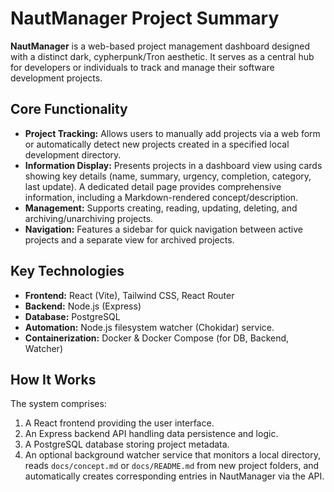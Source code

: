 # NautManager Project Summary

**NautManager** is a web-based project management dashboard designed with a distinct dark, cypherpunk/Tron aesthetic. It serves as a central hub for developers or individuals to track and manage their software development projects.

## Core Functionality

*   **Project Tracking:** Allows users to manually add projects via a web form or automatically detect new projects created in a specified local development directory.
*   **Information Display:** Presents projects in a dashboard view using cards showing key details (name, summary, urgency, completion, category, last update). A dedicated detail page provides comprehensive information, including a Markdown-rendered concept/description.
*   **Management:** Supports creating, reading, updating, deleting, and archiving/unarchiving projects.
*   **Navigation:** Features a sidebar for quick navigation between active projects and a separate view for archived projects.

## Key Technologies

*   **Frontend:** React (Vite), Tailwind CSS, React Router
*   **Backend:** Node.js (Express)
*   **Database:** PostgreSQL
*   **Automation:** Node.js filesystem watcher (Chokidar) service.
*   **Containerization:** Docker & Docker Compose (for DB, Backend, Watcher)

## How It Works

The system comprises:
1.  A React frontend providing the user interface.
2.  An Express backend API handling data persistence and logic.
3.  A PostgreSQL database storing project metadata.
4.  An optional background watcher service that monitors a local directory, reads `docs/concept.md` or `docs/README.md` from new project folders, and automatically creates corresponding entries in NautManager via the API. 